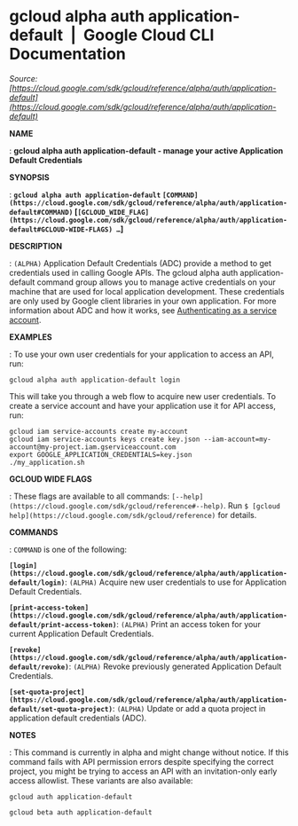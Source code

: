 # gcloud alpha auth application-default  |  Google Cloud CLI Documentation

*Source: [https://cloud.google.com/sdk/gcloud/reference/alpha/auth/application-default](https://cloud.google.com/sdk/gcloud/reference/alpha/auth/application-default)*

**NAME**

: **gcloud alpha auth application-default - manage your active Application Default Credentials**

**SYNOPSIS**

: **`gcloud alpha auth application-default` `[COMMAND](https://cloud.google.com/sdk/gcloud/reference/alpha/auth/application-default#COMMAND)` [`[GCLOUD_WIDE_FLAG](https://cloud.google.com/sdk/gcloud/reference/alpha/auth/application-default#GCLOUD-WIDE-FLAGS) …`]**

**DESCRIPTION**

: `(ALPHA)` Application Default Credentials (ADC) provide a method to
get credentials used in calling Google APIs. The gcloud alpha auth
application-default command group allows you to manage active credentials on
your machine that are used for local application development.
These credentials are only used by Google client libraries in your own
application.
For more information about ADC and how it works, see [Authenticating as
a service account](https://cloud.google.com/docs/authentication/production).

**EXAMPLES**

: To use your own user credentials for your application to access an API, run:

```
gcloud alpha auth application-default login
```

This will take you through a web flow to acquire new user credentials.
To create a service account and have your application use it for API access,
run:

```
gcloud iam service-accounts create my-account
gcloud iam service-accounts keys create key.json --iam-account=my-account@my-project.iam.gserviceaccount.com
export GOOGLE_APPLICATION_CREDENTIALS=key.json
./my_application.sh
```

**GCLOUD WIDE FLAGS**

: These flags are available to all commands: `[--help](https://cloud.google.com/sdk/gcloud/reference#--help)`.
Run `$ [gcloud help](https://cloud.google.com/sdk/gcloud/reference)` for details.

**COMMANDS**

: ``COMMAND`` is one of the following:

**`[login](https://cloud.google.com/sdk/gcloud/reference/alpha/auth/application-default/login)`**:
`(ALPHA)` Acquire new user credentials to use for Application Default
Credentials.

**`[print-access-token](https://cloud.google.com/sdk/gcloud/reference/alpha/auth/application-default/print-access-token)`**:
`(ALPHA)` Print an access token for your current Application Default
Credentials.

**`[revoke](https://cloud.google.com/sdk/gcloud/reference/alpha/auth/application-default/revoke)`**:
`(ALPHA)` Revoke previously generated Application Default
Credentials.

**`[set-quota-project](https://cloud.google.com/sdk/gcloud/reference/alpha/auth/application-default/set-quota-project)`**:
`(ALPHA)` Update or add a quota project in application default
credentials (ADC).

**NOTES**

: This command is currently in alpha and might change without notice. If this
command fails with API permission errors despite specifying the correct project,
you might be trying to access an API with an invitation-only early access
allowlist. These variants are also available:

```
gcloud auth application-default
```

```
gcloud beta auth application-default
```